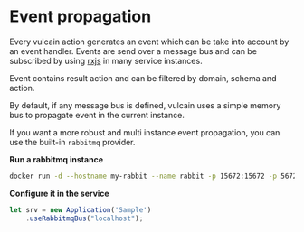 # Event propagation

Every vulcain action generates an event which can be take into account by an event handler.
Events are send over a message bus and can be subscribed by using [rxjs](http://reactivex.io/) in many service instances.

Event contains result action and can be filtered by domain, schema and action.

By default, if any message bus is defined, vulcain uses a simple memory bus to propagate event in the current instance.

If you want a more robust and multi instance event propagation, you can use the built-in ```rabbitmq``` provider.

**Run a rabbitmq instance**

```bash
docker run -d --hostname my-rabbit --name rabbit -p 15672:15672 -p 5672:5672 rabbitmq:management-alpine
```

**Configure it in the service**

```js
let srv = new Application('Sample')
    .useRabbitmqBus("localhost");
```
